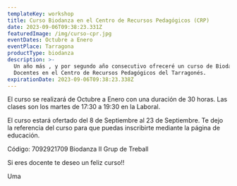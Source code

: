 ```yaml
---
templateKey: workshop
title: Curso Biodanza en el Centro de Recursos Pedagógicos (CRP)
date: 2023-09-06T09:38:23.331Z
featuredImage: /img/curso-cpr.jpg
eventDates: Octubre a Enero
eventPlace: Tarragona
productType: biodanza
description: >-
  Un año más , y por segundo año consecutivo ofreceré un curso de Biodanza para
  Docentes en el Centro de Recursos Pedagógicos del Tarragonés.
expirationDate: 2023-09-06T09:38:23.338Z
---
```

El curso se realizará de Octubre a Enero con una duración de 30 horas. Las clases son los martes de 17:30 a 19:30 en la Laboral.

El curso estará ofertado del 8 de Septiembre al 23 de Septiembre. Te dejo la referencia del curso  para que puedas inscribirte mediante la página de educación.

Código: 7092921709 Biodanza II Grup de Treball 

Si eres docente te deseo un feliz curso!!

Uma
